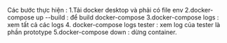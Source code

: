 
Các bước thực hiện :
1.Tải docker desktop và phải có file env
2.docker-compose up --build : để build docker-compose
3.docker-compose logs : xem tất cả các logs
4. docker-compose logs tester : xem log của tester là phần prototype 
5.docker-compose down : dừng container.

